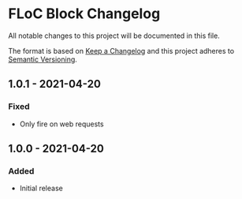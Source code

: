 # FLoC Block Changelog

All notable changes to this project will be documented in this file.

The format is based on [Keep a Changelog](http://keepachangelog.com/) and this project adheres to [Semantic Versioning](http://semver.org/).

## 1.0.1 - 2021-04-20
### Fixed
- Only fire on web requests

## 1.0.0 - 2021-04-20
### Added
- Initial release
